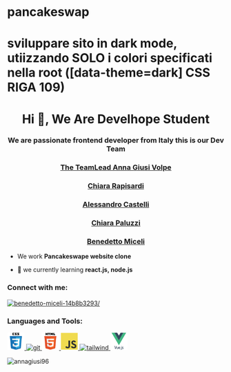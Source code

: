 # pancakeswap
# sviluppare sito in dark mode, utiizzando SOLO i colori specificati nella root ([data-theme=dark] CSS RIGA 109)
<h1 align="center">Hi 👋, We Are Develhope Student</h1>
<h3 align="center">We are passionate frontend developer from Italy this is our Dev Team</h3>

<h3 align="center"><a href="https://github.com/Annagiusi96">The TeamLead Anna Giusi Volpe</a></h3>
<h3 align="center"><a href="https://github.com/chiaRapisar">Chiara Rapisardi</a></h3>
<h3 align="center"><a href="https://github.com/AlexCastels">Alessandro Castelli</a></h3>
<h3 align="center"><a href="https://github.com/paluzz34">Chiara Paluzzi</a></h3>
<h3 align="center"><a href="https://github.com/benni90100">Benedetto Miceli</a></h3>

- We work **Pancakeswape website clone**

- 🌱 we currently learning **react.js, node.js**

<h3 align="left">Connect with me:</h3>
<p align="left">
<a href="https://linkedin.com/in/benedetto-miceli-14b8b3293/" target="blank"><img align="center" src="https://raw.githubusercontent.com/rahuldkjain/github-profile-readme-generator/master/src/images/icons/Social/linked-in-alt.svg" alt="benedetto-miceli-14b8b3293/" height="30" width="40" /></a>
</p>

<h3 align="left">Languages and Tools:</h3>
<p align="left"> <a href="https://www.w3schools.com/css/" target="_blank" rel="noreferrer"> <img src="https://raw.githubusercontent.com/devicons/devicon/master/icons/css3/css3-original-wordmark.svg" alt="css3" width="40" height="40"/> </a> <a href="https://git-scm.com/" target="_blank" rel="noreferrer"> <img src="https://www.vectorlogo.zone/logos/git-scm/git-scm-icon.svg" alt="git" width="40" height="40"/> </a> <a href="https://www.w3.org/html/" target="_blank" rel="noreferrer"> <img src="https://raw.githubusercontent.com/devicons/devicon/master/icons/html5/html5-original-wordmark.svg" alt="html5" width="40" height="40"/> </a> <a href="https://developer.mozilla.org/en-US/docs/Web/JavaScript" target="_blank" rel="noreferrer"> <img src="https://raw.githubusercontent.com/devicons/devicon/master/icons/javascript/javascript-original.svg" alt="javascript" width="40" height="40"/> </a> <a href="https://tailwindcss.com/" target="_blank" rel="noreferrer"> <img src="https://www.vectorlogo.zone/logos/tailwindcss/tailwindcss-icon.svg" alt="tailwind" width="40" height="40"/> </a> <a href="https://vuejs.org/" target="_blank" rel="noreferrer"> <img src="https://raw.githubusercontent.com/devicons/devicon/master/icons/vuejs/vuejs-original-wordmark.svg" alt="vuejs" width="40" height="40"/> </a> </p>

<p><img align="center" src="https://github-readme-stats.vercel.app/api/top-langs?username=annagiusi96&show_icons=true&locale=en&layout=compact" alt="annagiusi96" /></p>
